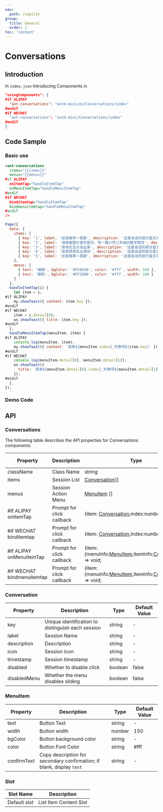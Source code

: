 ```yaml
---
nav:
  path: /copilot
group:
  title: General
  order: 1
toc: 'content'
---
```


# Conversations

## Introduction

In `index.json` Introducing Components in

```json
"usingComponents": {
#if ALIPAY
  "ant-conversations": "antd-mini/es/Conversations/index"
#endif
#if WECHAT
  "ant-conversations": "antd-mini/Conversations/index"
#endif
}
```

## Code Sample

### Basic use

```xml
<ant-conversations
  items="{{items}}"
  menus="{{menus}}"
#if ALIPAY
  onItemTap="handleItemTap"
  onMenuItemTap="handleMenuItemTap"
#endif
#if WECHAT
  binditemtap="handleItemTap"
  bindmenuitemtap="handleMenuItemTap"
#endif
/>
```

```js
Page({
  data: {
    items: [
      { key: '1', label: '给我推荐一首歌', description: '这是会话的部分富文本信息Description', icon: 'https://randomuser.me/api/portraits/thumb/women/4.jpg', timestamp: '10:23', disabled: false },
      { key: '2', label: '请根据图片里的提示，写一篇小学二年级的数学题目', description: '这首歌来自英国歌手艾德·希兰旋律轻快，歌曲写自上个世纪落日', icon: '', timestamp: '10:22', disabled: false },
      { key: '3', label: '禁用无法点击此条', description: '这是会话的部分富文本信息Description', icon: '', timestamp: '10:21', disabled: true },
      { key: '4', label: '菜单禁用无法滑动', description: '这是会话的部分富文本信息Description', icon: '', timestamp: '10:18', disabled: false, disabledMenu: true },
      { key: '5', label: '给我推荐一首歌', description: '这是会话的部分富文本信息Description', icon: '', timestamp: '09:11', disabled: false }
    ],
    menus: [
      { text: '编辑', bgColor: '#FFA91B', color: '#fff', width: 160 },
      { text: '删除', bgColor: '#FF2B00', color: '#fff', width: 160 }
    ]
  },
  handleItemTap(i) {
    let item = i;
#if ALIPAY
    my.showToast({ content: item.key });
#endif
#if WECHAT
    item = i.detail[0];
    wx.showToast({ title: item.key });
#endif
  },
  handleMenuItemTap(menuItem, item) {
#if ALIPAY
    console.log(menuItem, item);
    my.showToast({ content: `菜单${menuItem.index}_列表项${item.key}` });
#endif
#if WECHAT
    console.log(menuItem.detail[0], menuItem.detail[1]);
    wx.showToast({
      title: `菜单${menuItem.detail[0].index}_列表项${menuItem.detail[1].key}`,
    });
#endif
  },
});
```

### Demo Code

<code src='../../copilot-demo/pages/Conversations/index'></code>

## API

### Conversations

The following table describes the API properties for Conversations components:

| Property                       | Description         | Type                                                                                     | Default Value |
| -------------------------- | ------------ | ---------------------------------------------------------------------------------------- | ------ |
| className                  | Class Name         | string                                                                                   | -      |
| items                      | Session List     | [Conversation](#conversation)[]                                                          | []     |
| menus                      | Session Action Menu | [MenuItem](#menuitem) []                                                                 | []     |
| #if ALIPAY onItemTap       | Prompt for click callback | (item: [Conversation](#conversation),index:number) => void;                              | -      |
| #if WECHAT binditemtap     | Prompt for click callback | (item: [Conversation](#conversation),index:number) => void;                              | -      |
| #if ALIPAY onMenuItemTap   | Prompt for click callback | (item: {menuInfo:[MenuItem](#menuitem),itemInfo:[Conversation](#conversation)}) => void; | -      |
| #if WECHAT bindmenuitemtap | Prompt for click callback | (item: {menuInfo:[MenuItem](#menuitem),itemInfo:[Conversation](#conversation)}) => void; | -      |

### Conversation

| Property         | Description                     | Type    | Default Value |
| ------------ | ------------------------ | ------- | ------ |
| key          | Unique identification to distinguish each session | string  | -      |
| label        | Session Name                 | string  | -      |
| description  | Description                     | string  | -      |
| icon         | Session icon                 | string  | -      |
| timestamp    | Session timestamp               | string  | -      |
| disabled     | Whether to disable click             | boolean | false  |
| disabledMenu | Whether the menu disables sliding         | boolean | false  |

### MenuItem

| Property        | Description                                      | Type   | Default Value |
| ----------- | ----------------------------------------- | ------ | ------ |
| text        | Button Text                                  | string | -      |
| width       | Button width                                  | number | 150    |
| bgColor     | Button background color                              | string | -      |
| color       | Button Font Color                              | string | #fff   |
| confirmText | Copy description for secondary confirmation; if blank, display `text` | string | -      |

### Slot

| Slot Name | Description           |
| -------- | -------------- |
| Default slot | List Item Content Slot |
